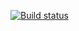 [![Build status](https://ci.appveyor.com/api/projects/status/y114unemo7bwxa7w/branch/master?svg=true)](https://ci.appveyor.com/project/antakov87/patterns-task-2/branch/master)